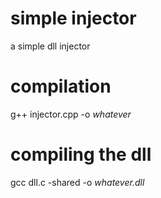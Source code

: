 # simple injector

a simple dll injector

# compilation

g++ injector.cpp -o *whatever*

# compiling the dll

gcc dll.c -shared -o *whatever.dll*
